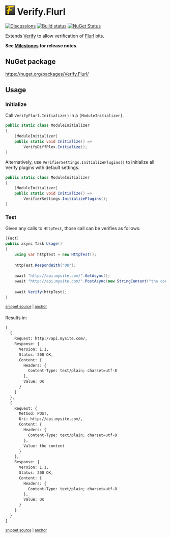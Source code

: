 # <img src="/src/icon.png" height="30px"> Verify.Flurl

[![Discussions](https://img.shields.io/badge/Verify-Discussions-yellow?svg=true&label=)](https://github.com/orgs/VerifyTests/discussions)
[![Build status](https://ci.appveyor.com/api/projects/status/rfmvbst3od5vpl7p?svg=true)](https://ci.appveyor.com/project/SimonCropp/verify-flurl)
[![NuGet Status](https://img.shields.io/nuget/v/Verify.Flurl.svg)](https://www.nuget.org/packages/Verify.Flurl/)

Extends [Verify](https://github.com/VerifyTests/Verify) to allow verification of [Flurl](https://flurl.dev/) bits.

**See [Milestones](../../milestones?state=closed) for release notes.**


## NuGet package

https://nuget.org/packages/Verify.Flurl/


## Usage


### Initialize

Call `VerifyFlurl.Initialize()` in a `[ModuleInitializer]`.

```cs
public static class ModuleInitializer
{
    [ModuleInitializer]
    public static void Initialize() =>
        VerifyDiffPlex.Initialize();
}
```

Alternatively, use `VerifierSettings.InitializePlugins()` to initialize all Verify plugins with default settings.

```cs
public static class ModuleInitializer
{
    [ModuleInitializer]
    public static void Initialize() =>
        VerifierSettings.InitializePlugins();
}
```


### Test

Given any calls to `HttpTest`, those call can be verifies as follows:

<!-- snippet: usage -->
<a id='snippet-usage'></a>
```cs
[Fact]
public async Task Usage()
{
    using var httpTest = new HttpTest();

    httpTest.RespondWith("OK");

    await "http://api.mysite.com/".GetAsync();
    await "http://api.mysite.com/".PostAsync(new StringContent("the content") );

    await Verify(httpTest);
}
```
<sup><a href='/src/Tests/Tests.cs#L3-L18' title='Snippet source file'>snippet source</a> | <a href='#snippet-usage' title='Start of snippet'>anchor</a></sup>
<!-- endSnippet -->

Results in:

<!-- snippet: Tests.Usage.verified.txt -->
<a id='snippet-Tests.Usage.verified.txt'></a>
```txt
[
  {
    Request: http://api.mysite.com/,
    Response: {
      Version: 1.1,
      Status: 200 OK,
      Content: {
        Headers: {
          Content-Type: text/plain; charset=utf-8
        },
        Value: OK
      }
    }
  },
  {
    Request: {
      Method: POST,
      Uri: http://api.mysite.com/,
      Content: {
        Headers: {
          Content-Type: text/plain; charset=utf-8
        },
        Value: the content
      }
    },
    Response: {
      Version: 1.1,
      Status: 200 OK,
      Content: {
        Headers: {
          Content-Type: text/plain; charset=utf-8
        },
        Value: OK
      }
    }
  }
]
```
<sup><a href='/src/Tests/Tests.Usage.verified.txt#L1-L37' title='Snippet source file'>snippet source</a> | <a href='#snippet-Tests.Usage.verified.txt' title='Start of snippet'>anchor</a></sup>
<!-- endSnippet -->
